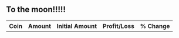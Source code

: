 ## To the moon!!!!!


<link rel="stylesheet" href="https://www.w3schools.com/w3css/4/w3.css">

  
<div class="w3-container">
    <table id="myTable" class="w3-table-all">
        <tbody>
            <tr>
                <th>Coin</th>
                <th>Amount</th>
                <th>Initial Amount</th>
                <th>Profit/Loss</th>
                <th>% Change</th>
            </tr>
        </tbody>    
    </table>
  </div>
  <p id="totalAmount"></p>
  <p id="profitLoss"></p>
  <p id="percentageChange"></p>
  



<script>
    const COSMOS = "cosmos";
    const ETHEREUM = "ethereum";
    const SIFCHAIN = "sifchain";
    const USDCOIN = "usd-coin";
    const APECOIN = "apecoin";
    const PARAGEN = "paragen";
    const KADENA = "kadena";
    const INITIALQTT = 27046;
    let coins = [COSMOS,ETHEREUM,SIFCHAIN,USDCOIN,APECOIN,KADENA,PARAGEN];

    //APE
    const APE = {
        "value":0,
        "amount":287.83188,
        "initialamount": 3255.0,
        "ticker": "APE",
        "name": APECOIN,
        "profit":0
    };
    //PARAGEN
    const RGEN = {
        "value":0,
        "amount":10005.0,
        "initialamount": 2773.0,
        "ticker":"RGEN",
        "name": PARAGEN,
        "profit":0
    };
    //KADENA
    const KDA = {
        "value":0,
        "amount":392.87,
        "initialamount": 2605.0,
        "ticker":"KDA",
        "name": KADENA,
        "profit":0
    };
    //LIQUID

    const liquid = {
        "value" : 1308.0,
        "profit": 0,
        "initialAmount": 1308.0,
        "token": "BUSD",
        "ticker": "BUSD"
    }
    
    const creepz = {
        "total":0,
        "value" :0,
        "profit": 0,
        "initialAmount": 1.79,
        "token": "CREEPZ",
        "ticker": "CREEPZ"
    }

    const nomiswap = {
        "value" :2871.0,
        "profit": 300,
        "initialAmount": 2571,
        "token": "NOMI",
        "ticker": "NOMI"
    }
        
    let cosmosfarm = {
        "ticker" : COSMOS,
        "sifchainPool" :"atom",
        "div1": "atom",
        "div2": "atomoverall",
        "token":"ATOM",
        "value":0,
        "profit":0,
        "initialAmount":3240,
        "decimals":1000000
    }

    let ethereumfarm = {
        "ticker" : ETHEREUM,
        "sifchainPool" :"eth",
        "div1": "ethereum",
        "div2": "ethereumoverall",
        "token":"ETH",
        "value":0,
        "profit":0,
        "initialAmount":3000,
        "decimals":1000000000000000000
    }

    let usdcfarm = {
        "ticker" : USDCOIN,
        "sifchainPool" :"usdc",
        "div1": "usdc",
        "div2": "usdcoverall",
        "token":"USDC",
        "value":0,
        "profit":0,
        "initialAmount":2400,
        "decimals":1000000
    }

    let mymap;


    var queryString = coins.join(',')


    function getCoinsData() {

        //fetch all coins prices
        fetch('https://api.coingecko.com/api/v3/coins/markets?vs_currency=usd&ids='+queryString)
        .then((response) => response.json())
        .then((data) => {
            mymap = new Map(data.map(object => [object["id"],object["current_price"]]));
            printCoin(APE);
            printCoin(KDA);
            printCoin(RGEN);
            printFarm(liquid);
            printFarm(nomiswap);
            updateOpenSea();
        })

        //fetch farm coins tokens
        getFarmData(cosmosfarm);
        getFarmData(ethereumfarm);
        getFarmData(usdcfarm);
        
    }

    function getFarmData(farm) {

        fetch('https://fathomless-plateau-83860.herokuapp.com/https://data.sifchain.finance/beta/pool/'+farm['sifchainPool']+'/liquidityProvider/sif1tn83mw9lryfm38aah8m94kkle8uwzwvfj7n4n5')
        .then(response=>response.json())
        .then((data) => {
            let token1 = data["externalAsset"]["balance"]/farm['decimals'];
            let token2 = data["nativeAsset"]["balance"]/1000000000000000000;
            farm["value"] = token1*mymap.get(farm["ticker"]) + token2*mymap.get(SIFCHAIN)
            farm["profit"] = farm["value"] - farm["initialAmount"];
            printFarm(farm);
        })
    }

    function printFarm(farm) {

        var tbodyRef = document.getElementById('myTable').getElementsByTagName('tbody')[0];

        var newRow = tbodyRef.insertRow();  
        var newCell = newRow.insertCell();  
        var newText = document.createTextNode(farm['token']);
        newCell.appendChild(newText);   
        var newCell = newRow.insertCell();  
        var newText = document.createTextNode(farm["value"].toFixed(2));
        newCell.appendChild(newText);
        var newCell = newRow.insertCell();  
        var newText = document.createTextNode(farm["initialAmount"].toFixed(2));
        newCell.appendChild(newText);
        var newCell = newRow.insertCell();  
        var newText = document.createTextNode(farm["profit"].toFixed(2));
        newCell.appendChild(newText);
        let percentage = ((farm["value"]/farm["initialAmount"])-1)*100
        var newCell = newRow.insertCell();  
        var newText = document.createTextNode(percentage.toFixed(2));
        newCell.appendChild(newText);
        updateTotal();
    }

    function updateOpenSea() {
        fetch('https://fathomless-plateau-83860.herokuapp.com/https://api.opensea.io/collection/genesis-creepz')
        .then(response=>response.json())
        .then((data) => {
            creepz["value"] = data["collection"]["stats"]["floor_price"];
            creepz["total"] = data["collection"]["payment_tokens"][0]["usd_price"]*creepz["value"];
            creepz["profit"] = creepz["value"] -creepz["initialAmount"];
            printFarm(creepz);
        })
    }

    function updateTotal(){
        let totalAmount = (cosmosfarm["value"]+ethereumfarm["value"]+usdcfarm["value"]+RGEN["value"]+KDA["value"]+APE["value"]+liquid["value"]+nomiswap["value"]+creepz["total"]).toFixed(2);
        document.getElementById("totalAmount").innerHTML =  "Total: "+ totalAmount;
        document.getElementById("profitLoss").innerHTML =  "Profit/Loss: "+ (cosmosfarm["profit"]+ethereumfarm["profit"]+usdcfarm["profit"]+RGEN["profit"]+KDA["profit"]+APE["profit"]+nomiswap["profit"]+(creepz["profit"]*mymap.get(ETHEREUM))).toFixed(2);
        document.getElementById("percentageChange").innerHTML =  "Percentage change: "+ (((totalAmount/INITIALQTT)-1)*100).toFixed(2) + "%";
    }


    function printCoin(coin) {
        let currentPrice = mymap.get(coin["name"]);
        coin["profit"] = currentPrice*coin["amount"] - coin["initialamount"]
        coin["value"] = currentPrice*coin["amount"]

        var tbodyRef = document.getElementById('myTable').getElementsByTagName('tbody')[0];

        var newRow = tbodyRef.insertRow();  
        var newCell = newRow.insertCell();  
        var newText = document.createTextNode(coin['ticker']);
        newCell.appendChild(newText);   
        var newCell = newRow.insertCell();  
        var newText = document.createTextNode(coin["value"].toFixed(2));
        newCell.appendChild(newText);   
        var newCell = newRow.insertCell();  
        var newText = document.createTextNode(coin["initialamount"].toFixed(2));
        newCell.appendChild(newText);
        var newCell = newRow.insertCell();  
        var newText = document.createTextNode(coin["profit"].toFixed(2));
        newCell.appendChild(newText);
        var newCell = newRow.insertCell();  
        let percentage = ((coin["value"]/coin["initialamount"])-1)*100
        var newText = document.createTextNode(percentage.toFixed(2));
        newCell.appendChild(newText);

        updateTotal();
    }

    getCoinsData();


</script>
